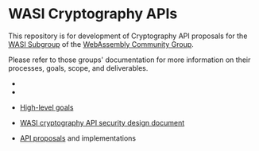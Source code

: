 # WASI Cryptography APIs

This repository is for development of Cryptography API proposals for the
[WASI Subgroup] of the [WebAssembly Community Group].

Please refer to those groups' documentation for more information on their
processes, goals, scope, and deliverables.

* [WASI Subgroup]: https://github.com/WebAssembly/WASI
* [WebAssembly Community Group]: https://www.w3.org/community/webassembly/

* [High-level goals](docs/HighLevelGoals.md)
* [WASI cryptography API security design document](design/security.md)
* [API proposals](proposals) and implementations
